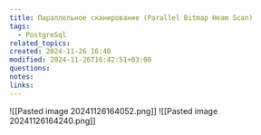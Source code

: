 ```yaml
---
title: Параллельное сканирование (Parallel Bitmap Heam Scan)
tags:
  - PostgreSql
related_topics: 
created: 2024-11-26 16:40
modified: 2024-11-26T16:42:51+03:00
questions: 
notes: 
links: 
---
```



![[Pasted image 20241126164052.png]]
![[Pasted image 20241126164240.png]]
